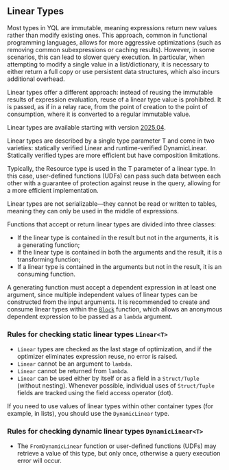 ## Linear Types

Most types in YQL are immutable, meaning expressions return new values ​​rather than modify existing ones.
This approach, common in functional programming languages, allows for more aggressive optimizations (such as removing common subexpressions or caching results).
However, in some scenarios, this can lead to slower query execution. In particular, when attempting to modify a single value in a list/dictionary, it is necessary to either return a full copy or use persistent data structures, which also incurs additional overhead.

Linear types offer a different approach: instead of reusing the immutable results of expression evaluation, reuse of a linear type value is prohibited. It is passed, as if in a relay race, from the point of creation to the point of consumption, where it is converted to a regular immutable value.

Linear types are available starting with version [2025.04](../changelog/2025.04.md).

Linear types are described by a single type parameter T and come in two varieties: statically verified Linear<T> and runtime-verified DynamicLinear<T>.
Statically verified types are more efficient but have composition limitations.

Typically, the Resource type is used in the T parameter of a linear type. In this case, user-defined functions (UDFs) can pass such data between each other with a guarantee of protection against reuse in the query, allowing for a more efficient implementation.

Linear types are not serializable—they cannot be read or written to tables, meaning they can only be used in the middle of expressions.

Functions that accept or return linear types are divided into three classes:
* If the linear type is contained in the result but not in the arguments, it is a generating function;
* If the linear type is contained in both the arguments and the result, it is a transforming function;
* If a linear type is contained in the arguments but not in the result, it is an consuming function.

A generating function must accept a dependent expression in at least one argument, since multiple independent values ​​of linear types can be constructed from the input arguments.
It is recommended to create and consume linear types within the [`Block`](../builtins/basic.md#block) function, which allows an anonymous dependent expression to be passed as a `lambda` argument.

### Rules for checking static linear types `Linear<T>`

* `Linear` types are checked as the last stage of optimization, and if the optimizer eliminates expression reuse, no error is raised.
* `Linear` cannot be an argument to `lambda`.
* `Linear` cannot be returned from `lambda`.
* `Linear` can be used either by itself or as a field in a `Struct/Tuple` (without nesting). Whenever possible, individual uses of `Struct/Tuple` fields are tracked using the field access operator (dot).

If you need to use values ​​of linear types within other container types (for example, in lists), you should use the `DynamicLinear` type.

### Rules for checking dynamic linear types `DynamicLinear<T>`

* The `FromDynamicLinear` function or user-defined functions (UDFs) may retrieve a value of this type, but only once, otherwise a query execution error will occur.
